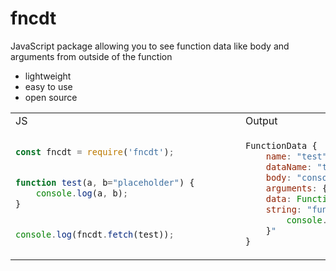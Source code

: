 # fncdt
JavaScript package allowing you to see function data like body and arguments from outside of the function

- lightweight
- easy to use
- open source

<table>
<tr>
<td>JS</td><td>Output</td>
</tr>
<tr>
<td>
  
```js
const fncdt = require('fncdt');


function test(a, b="placeholder") {        
    console.log(a, b);
}


console.log(fncdt.fetch(test));
```

</td>

<td>

```js
FunctionData {
    name: "test",
    dataName: "test",
    body: "console.log(a, b);",
    arguments: { a: null, b: "placeholder" },
    data: Function,
    string: "function test(a, b="placeholder") {
        console.log(a, b);
    }"
}
```
  
</td>

</tr>
</table>
